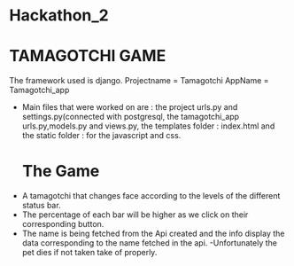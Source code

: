 # Hackathon_2
# __TAMAGOTCHI GAME__
 The framework used is django.
 Projectname = Tamagotchi
 AppName = Tamagotchi_app
 
 - Main files that were worked on are :
   the project urls.py and settings.py(connected with postgresql,
   the tamagotchi_app urls.py,models.py and views.py,
   the templates folder : index.html and the static folder : for the javascript and css.
   # The Game
-  A tamagotchi that changes face according to the levels of the different status bar.
- The percentage of each bar will be higher as we click on their corresponding button.
- The name is being fetched from the Api created and the info display the data corresponding to the name fetched in the api.
-Unfortunately the pet dies if not taken take of properly.


